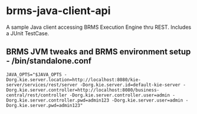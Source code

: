 # brms-java-client-api
A sample Java client accessing BRMS Execution Engine thru REST. Includes a JUnit TestCase.

## BRMS JVM tweaks and BRMS environment setup - <jboss-eap-7>/bin/standalone.conf
```
JAVA_OPTS="$JAVA_OPTS -Dorg.kie.server.location=http://localhost:8080/kie-server/services/rest/server -Dorg.kie.server.id=default-kie-server -Dorg.kie.server.controller=http://localhost:8080/business-central/rest/controller -Dorg.kie.server.controller.user=admin -Dorg.kie.server.controller.pwd=admin123 -Dorg.kie.server.user=admin -Dorg.kie.server.pwd=admin123"
````
